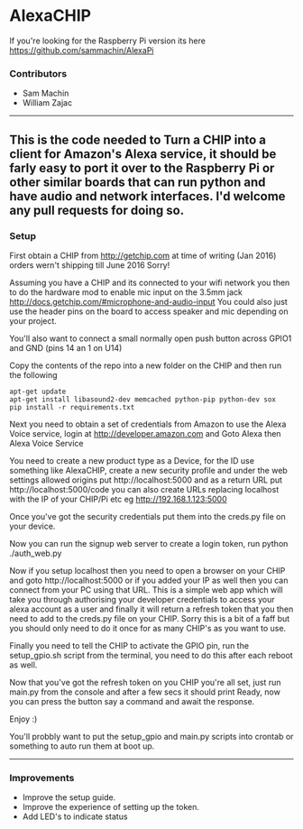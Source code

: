 # AlexaCHIP
 
If you're looking for the Raspberry Pi version its here https://github.com/sammachin/AlexaPi

 
### Contributors
 
* Sam Machin
* William Zajac
 
---
 
This is the code needed to Turn a CHIP into a client for Amazon's Alexa service, it should be farly easy to port it over to the Raspberry Pi or other similar boards that can run python and have audio and network interfaces. I'd welcome any pull requests for doing so.
---
 
### Setup
 
First obtain a CHIP from http://getchip.com at time of writing (Jan 2016) orders wern't shipping till June 2016 Sorry!

Assuming you have a CHIP and its connected to your wifi network you then to do the hardware mod to enable mic input on the 3.5mm jack http://docs.getchip.com/#microphone-and-audio-input You could also just use the header pins on the board to access speaker and mic depending on your project.

You'll also want to connect a small normally open push button across GPIO1 and GND (pins 14 an 1 on U14)

Copy the contents of the repo into a new folder on the CHIP and then run the following

```shell
apt-get update
apt-get install libasound2-dev memcached python-pip python-dev sox
pip install -r requirements.txt
```

Next you need to obtain a set of credentials from Amazon to use the Alexa Voice service, login at http://developer.amazon.com and Goto Alexa then Alexa Voice Service

You need to create a new product type as a Device, for the ID use something like AlexaCHIP, create a new security profile and under the web settings allowed origins put http://localhost:5000 and as a return URL put http://localhost:5000/code you can also create URLs replacing localhost with the IP of your CHIP/Pi etc eg http://192.168.1.123:5000

Once you've got the security credentials put them into the creds.py file on your device.

Now you can run the signup web server to create a login token, run
python ./auth_web.py

Now if you setup localhost then you need to open a browser on your CHIP and goto http://localhost:5000 or if you added your IP as well then you can connect from your PC using that URL. This is a simple web app which will take you through authorising your developer credentials to access your alexa account as a user and finally it will return a refresh token that you then need to add to the creds.py file on your CHIP. 
Sorry this is a bit of a faff but you should only need to do it once for as many CHIP's as you want to use.

Finally you need to tell the CHIP to activate the GPIO pin, run the setup_gpio.sh script from the terminal, you need to do this after each reboot as well.

Now that you've got the refresh token on you CHIP you're all set, just run main.py from the console and after a few secs it should print Ready, now you can press the button say a command and await the response.

Enjoy :)

You'll probbly want to put the setup_gpio and main.py scripts into crontab or something to auto run them at boot up.



---
 
### Improvements
 
* Improve the setup guide.
* Improve the experience of setting up the token.
* Add LED's to indicate status
